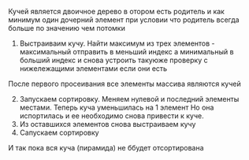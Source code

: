 Кучей является двоичное дерево в отором есть родитель и 
как минимум один дочерний элемент при условии что 
родитель всегда больше по значению чем потомки

1) Выстраиваим кучу.
Найти максимум из трех элементов - максимальный 
отправить в меньший индекс а минимальный в больший 
индекс и снова устроить такуюже проверку с 
нижележащими элементами если они есть

После первого просеивания все элементы массива являются кучей

2) Запускаем сортировку.
Меняем нулевой и последний
элементы местами. Теперь куча уменьшилась на 1 элемент
Но она испортилась и ее необходимо снова привести 
к куче.
3) Из оставшихся элементов снова выстраиваем кучу
4) Сапускаем сортировку 

И так пока вся куча (пирамида) не ббудет отсортирована